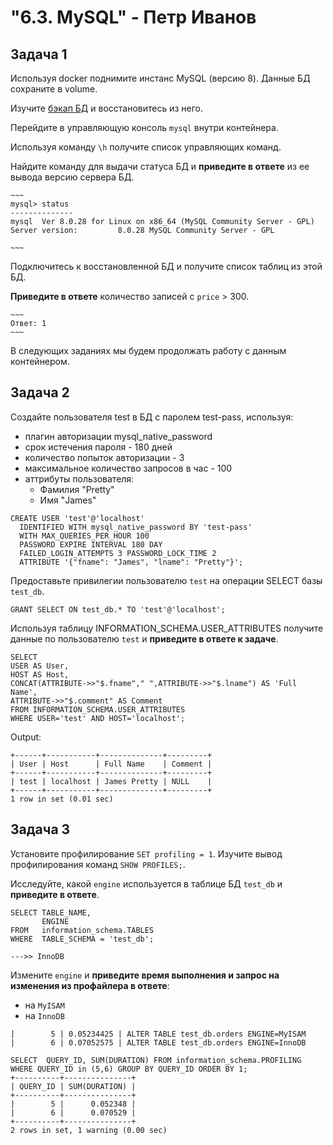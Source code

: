 <h1>"6.3. MySQL" - Петр Иванов</h1>

## Задача 1

Используя docker поднимите инстанс MySQL (версию 8). Данные БД сохраните в volume.

Изучите [бэкап БД](https://github.com/netology-code/virt-homeworks/tree/master/06-db-03-mysql/test_data) и 
восстановитесь из него.

Перейдите в управляющую консоль `mysql` внутри контейнера.

Используя команду `\h` получите список управляющих команд.

Найдите команду для выдачи статуса БД и **приведите в ответе** из ее вывода версию сервера БД.

	~~~
	mysql> status
	--------------
	mysql  Ver 8.0.28 for Linux on x86_64 (MySQL Community Server - GPL)
	Server version:         8.0.28 MySQL Community Server - GPL

	~~~

Подключитесь к восстановленной БД и получите список таблиц из этой БД.

**Приведите в ответе** количество записей с `price` > 300.

	~~~
	Ответ: 1
	~~~

В следующих заданиях мы будем продолжать работу с данным контейнером.


## Задача 2

Создайте пользователя test в БД c паролем test-pass, используя:
- плагин авторизации mysql_native_password
- срок истечения пароля - 180 дней 
- количество попыток авторизации - 3 
- максимальное количество запросов в час - 100
- аттрибуты пользователя:
    - Фамилия "Pretty"
    - Имя "James"

~~~MYSQL
CREATE USER 'test'@'localhost'
  IDENTIFIED WITH mysql_native_password BY 'test-pass'
  WITH MAX_QUERIES_PER_HOUR 100 
  PASSWORD EXPIRE INTERVAL 180 DAY
  FAILED_LOGIN_ATTEMPTS 3 PASSWORD_LOCK_TIME 2  
  ATTRIBUTE '{"fname": "James", "lname": "Pretty"}';
~~~


Предоставьте привилегии пользователю `test` на операции SELECT базы `test_db`.  

  
~~~MYSQL
GRANT SELECT ON test_db.* TO 'test'@'localhost';
~~~
  
 
    
Используя таблицу INFORMATION_SCHEMA.USER_ATTRIBUTES получите данные по пользователю `test` и 
**приведите в ответе к задаче**.
  
~~~MYSQL
SELECT
USER AS User,
HOST AS Host,
CONCAT(ATTRIBUTE->>"$.fname"," ",ATTRIBUTE->>"$.lname") AS 'Full Name',
ATTRIBUTE->>"$.comment" AS Comment
FROM INFORMATION_SCHEMA.USER_ATTRIBUTES
WHERE USER='test' AND HOST='localhost';
~~~
  
Output:  
  
  
~~~MYSQL
+------+-----------+--------------+---------+
| User | Host      | Full Name    | Comment |
+------+-----------+--------------+---------+
| test | localhost | James Pretty | NULL    |
+------+-----------+--------------+---------+
1 row in set (0.01 sec)
~~~

## Задача 3

Установите профилирование `SET profiling = 1`.
Изучите вывод профилирования команд `SHOW PROFILES;`.

Исследуйте, какой `engine` используется в таблице БД `test_db` и **приведите в ответе**.
  
~~~MYSQL
SELECT TABLE_NAME,
	   ENGINE
FROM   information_schema.TABLES
WHERE  TABLE_SCHEMA = 'test_db';

--->> InnoDB

~~~
  
 
Измените `engine` и **приведите время выполнения и запрос на изменения из профайлера в ответе**:
- на `MyISAM`
- на `InnoDB`
  
~~~MYSQL
|        5 | 0.05234425 | ALTER TABLE test_db.orders ENGINE=MyISAM
|        6 | 0.07052575 | ALTER TABLE test_db.orders ENGINE=InnoDB
~~~


~~~MYSQL
SELECT  QUERY_ID, SUM(DURATION) FROM information_schema.PROFILING WHERE QUERY_ID in (5,6) GROUP BY QUERY_ID ORDER BY 1;
+----------+---------------+
| QUERY_ID | SUM(DURATION) |
+----------+---------------+
|        5 |      0.052348 |
|        6 |      0.070529 |
+----------+---------------+
2 rows in set, 1 warning (0.00 sec)
~~~